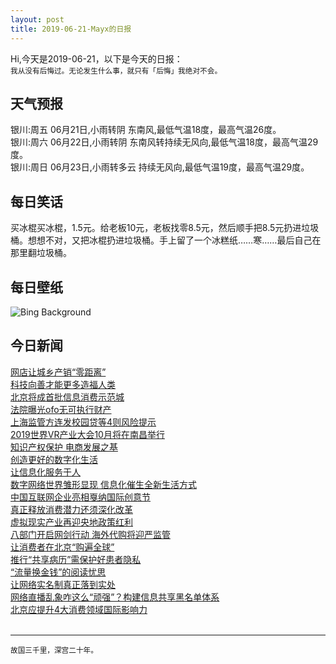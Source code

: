 ```yaml
---
layout: post
title: 2019-06-21-Mayx的日报
---
```


Hi,今天是2019-06-21，以下是今天的日报：<br><small>
我从没有后悔过。无论发生什么事，就只有「后悔」我绝对不会。</small><!--more-->
## 天气预报
银川:周五 06月21日,小雨转阴 东南风,最低气温18度，最高气温26度。<br>银川:周六 06月22日,小雨转阴 东南风转持续无风向,最低气温18度，最高气温29度。<br>银川:周日 06月23日,小雨转多云 持续无风向,最低气温19度，最高气温29度。
## 每日笑话
买冰棍买冰棍，1.5元。给老板10元，老板找零8.5元，然后顺手把8.5元扔进垃圾桶。想想不对，又把冰棍扔进垃圾桶。手上留了一个冰糕纸……寒……最后自己在那里翻垃圾桶。
## 每日壁纸
![Bing Background](https://cn.bing.com/th?id=OHR.AlaskaEagle_EN-US3628054504_1920x1080.jpg&rf=LaDigue_1920x1080.jpg&pid=hp "Bald eagles in Anchorage, Alaska (© Ron Niebrugge/Alamy)")
## 今日新闻

[网店让城乡产销“零距离”](http://it.people.com.cn/n1/2019/0621/c1009-31172350.html)   
[科技向善才能更多造福人类](http://it.people.com.cn/n1/2019/0621/c1009-31172025.html)   
[北京将成首批信息消费示范城](http://it.people.com.cn/n1/2019/0621/c1009-31172045.html)   
[法院曝光ofo无可执行财产](http://it.people.com.cn/n1/2019/0621/c1009-31172078.html)   
[上海监管方连发校园贷等4则风险提示](http://it.people.com.cn/n1/2019/0621/c1009-31172150.html)   
[2019世界VR产业大会10月将在南昌举行](http://it.people.com.cn/n1/2019/0621/c1009-31172260.html)   
[知识产权保护 电商发展之基](http://it.people.com.cn/n1/2019/0621/c1009-31172300.html)   
[创造更好的数字化生活](http://it.people.com.cn/n1/2019/0621/c1009-31172322.html)   
[让信息化服务于人](http://it.people.com.cn/n1/2019/0621/c1009-31172324.html)   
[数字网络世界雏形显现 信息化催生全新生活方式](http://it.people.com.cn/n1/2019/0621/c1009-31172325.html)   
[中国互联网企业亮相戛纳国际创意节](http://it.people.com.cn/n1/2019/0621/c1009-31172346.html)   
[真正释放消费潜力还须深化改革](http://it.people.com.cn/n1/2019/0621/c1009-31172001.html)   
[虚拟现实产业再迎央地政策红利](http://it.people.com.cn/n1/2019/0621/c1009-31172165.html)   
[八部门开启网剑行动 海外代购将迎严监管](http://it.people.com.cn/n1/2019/0621/c1009-31172217.html)   
[让消费者在北京“购遍全球”](http://it.people.com.cn/n1/2019/0621/c1009-31171919.html)   
[推行“共享病历”需保护好患者隐私](http://it.people.com.cn/n1/2019/0621/c1009-31171906.html)   
[“流量换金钱”的阅读忧思](http://it.people.com.cn/n1/2019/0621/c1009-31172203.html)   
[让网络实名制真正落到实处](http://it.people.com.cn/n1/2019/0621/c1009-31172163.html)   
[网络直播乱象咋这么“顽强”？构建信息共享黑名单体系](http://it.people.com.cn/n1/2019/0621/c1009-31172145.html)   
[北京应提升4大消费领域国际影响力](http://it.people.com.cn/n1/2019/0621/c1009-31172063.html)   
<br />

***

<small>故国三千里，深宫二十年。</small>

